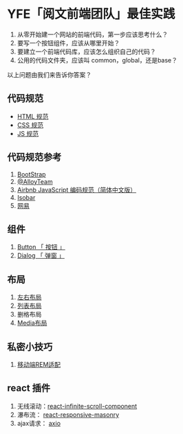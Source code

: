 # YFE「阅文前端团队」最佳实践

1. 从零开始建一个网站的前端代码，第一步应该思考什么？
2. 要写一个按钮组件，应该从哪里开始？
3. 要建立一个前端代码库，应该怎么组织自己的代码？
4. 公用的代码文件夹，应该叫 common，global，还是base？

以上问题由我们来告诉你答案？

## 代码规范

- [HTML 规范](https://yued-fe.github.io/YFE-BP/posts/styleguide/html)
- [CSS 规范](https://yued-fe.github.io/YFE-BP//posts/styleguide/css)
- [JS 规范](https://yued-fe.github.io/YFE-BP//posts/styleguide/js)

## 代码规范参考

1. [BootStrap](https://codeguide.bootcss.com/)
2. [@AlloyTeam](http://alloyteam.github.io/CodeGuide/)
3. [Airbnb JavaScript 编码规范（简体中文版）](https://github.com/yuche/javascript#table-of-contents)
4. [Isobar](http://coderlmn.github.io/code-standards/)
5. [网易](http://nec.netease.com/standard)

## 组件

1. [Button 「 按钮 」](https://yued-fe.github.io/YFE-BP/posts/components/button)
2. [Dialog 「 弹窗 」](https://yued-fe.github.io/YFE-BP/components/Dialog/index.html)

## 布局
1. [左右布局](http://ziven27.github.io/layout/pages/fl-fr.html)
2. [列表布局](http://ziven27.github.io/layout/pages/list.html)
3. 删格布局
4. [Media布局](http://ziven27.github.io/layout/pages/fl-cell.html) 

## 私密小技巧
1. [ 移动端REM适配 ](https://www.zhangxinxu.com/wordpress/2016/08/vw-viewport-responsive-layout-typography/)

## react 插件

1. 无线滚动：[react-infinite-scroll-component ](https://github.com/ankeetmaini/react-infinite-scroll-component)
2. 瀑布流： [react-responsive-masonry](https://github.com/xuopled/react-responsive-masonry)
2. ajax请求： [axio](https://github.com/axios/axios)

